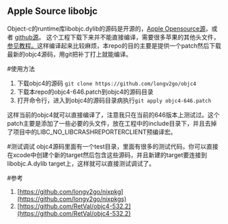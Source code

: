 Apple Source libobjc
------
Object-c的runtime库libobjc.dylib的源码是开源的，[Apple Opensource源](http://opensource.apple.com/source/objc4/objc4-646/)，或者 [github源](https://github.com/longv2go/objc4)。
这个工程下载下来并不能直接编译，需要很多苹果的其他头文件，[参见教程。](http://blog.csdn.net/proteas/article/details/7822065)这样编译起来比较麻烦，本repo的目的主要是提供一个patch然后下载最新的objc4源码，用git把补丁打上就能编译。

#使用方法

1. 下载objc4的源码
	```git clone https://github.com/longv2go/objc4```
2. 下载本repo的objc4-646.patch到objc4的源码目录
3. 打开命令行，进入到objc4的源码目录病执行```git apply objc4-646.patch```

这样当前的objc4就可以直接编译了，注意我只在当前的646版本上测试过。这个patch主要是添加了一些必要的头文件，放在工程中的include目录下，并且去掉了项目中的LIBC_NO_LIBCRASHREPORTERCLIENT预编译宏。


#测试调试
objc4源码里面有一个test目录，里面有很多的测试代码，你可以直接在xcode中创建个新的target然后包含这些源码，并且新建的target要连接到libobjc.A.dylib target上，这样就可以直接测试调试了。

#参考
1. [https://github.com/longv2go/nixpkg](https://github.com/longv2go/nixpkgs)
2. [https://github.com/RetVal/objc4-532.2](https://github.com/RetVal/objc4-532.2)